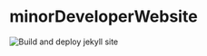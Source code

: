 # minorDeveloperWebsite
![Build and deploy jekyll site](https://github.com/minorDeveloper/minorDeveloperWebsite/workflows/Build%20and%20deploy%20jekyll%20site/badge.svg)
